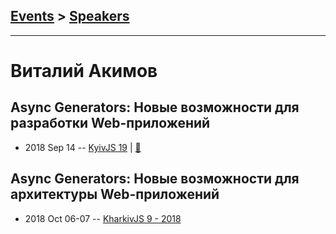 ## [Events](../README.md) > [Speakers](../speakers.md)
---

# Виталий Акимов

## Async Generators: Новые возможности для разработки Web-приложений
- 2018 Sep 14 -- [KyivJS 19](https://www.youtube.com/watch?v=nqmEfPQoG8w)  | [:notebook:](https://effectful.js.org/slides/async-gens-opportunities-kyiv/#/)  
## Async Generators: Новые возможности для архитектуры Web-приложений
- 2018 Oct 06-07 -- [KharkivJS 9 - 2018](https://www.youtube.com/watch?v=3IWV_rfxdYI)    
